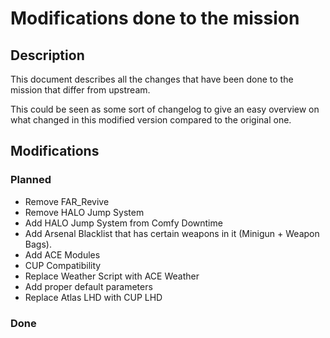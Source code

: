 # Modifications done to the mission

## Description
This document describes all the changes that have been done to the mission that differ from upstream.

This could be seen as some sort of changelog to give an easy overview on what changed in this modified version compared to the original one.

## Modifications

### Planned
* Remove FAR_Revive
* Remove HALO Jump System
* Add HALO Jump System from Comfy Downtime
* Add Arsenal Blacklist that has certain weapons in it (Minigun + Weapon Bags).
* Add ACE Modules
* CUP Compatibility
* Replace Weather Script with ACE Weather
* Add proper default parameters
* Replace Atlas LHD with CUP LHD

### Done